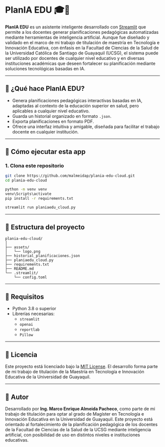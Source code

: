 
# PlanIA EDU 🎓🤖

**PlanIA EDU** es un asistente inteligente desarrollado con [Streamlit](https://streamlit.io) que permite a los docentes generar planificaciones pedagógicas automatizadas mediante herramientas de inteligencia artificial. Aunque fue diseñado y validado en el marco de mi trabajo de titulación de maestría en Tecnología e Innovación Educativa, con énfasis en la Facultad de Ciencias de la Salud de la Universidad Católica de Santiago de Guayaquil (UCSG), el sistema puede ser utilizado por docentes de cualquier nivel educativo y en diversas instituciones académicas que deseen fortalecer su planificación mediante soluciones tecnológicas basadas en IA.

---

## 🧠 ¿Qué hace PlanIA EDU?

- Genera planificaciones pedagógicas interactivas basadas en IA, adaptadas al contexto de la educación superior en salud, pero aplicables a cualquier nivel educativo.
- Guarda un historial organizado en formato `.json`.
- Exporta planificaciones en formato PDF.
- Ofrece una interfaz intuitiva y amigable, diseñada para facilitar el trabajo docente en cualquier institución.

---

## 🚀 Cómo ejecutar esta app

### 1. Clona este repositorio

```bash
git clone https://github.com/malmeidap/plania-edu-cloud.git
cd plania-edu-cloud

python -m venv venv
venv\Scripts\activate
pip install -r requirements.txt

streamlit run planiaedu_cloud.py
```

---

## 📁 Estructura del proyecto

```
plania-edu-cloud/
│
├── assets/
│   └── logo.png
├── historial_planificaciones.json
├── planiaedu_cloud.py
├── requirements.txt
├── README.md
└── .streamlit/
    └── config.toml
```

---

## 🧾 Requisitos

- Python 3.8 o superior
- Librerías necesarias:
  - `streamlit`
  - `openai`
  - `reportlab`
  - `Pillow`

---

## 📄 Licencia

Este proyecto está licenciado bajo la [MIT License](LICENSE). El desarrollo forma parte de mi trabajo de titulación de la Maestría en Tecnología e Innovación Educativa de la Universidad de Guayaquil.

---

## 🤝 Autor

Desarrollado por **Ing. Marco Enrique Almeida Pacheco**, como parte de mi trabajo de titulación para optar al grado de Magíster en Tecnología e Innovación Educativa en la Universidad de Guayaquil. Este proyecto está orientado al fortalecimiento de la planificación pedagógica de los docentes de la Facultad de Ciencias de la Salud de la UCSG mediante inteligencia artificial, con posibilidad de uso en distintos niveles e instituciones educativas.

